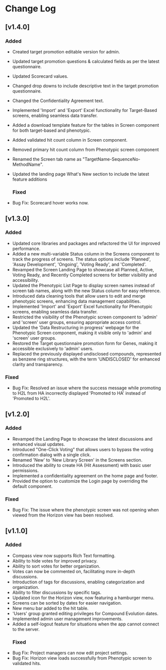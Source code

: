 # Change Log

## [v1.4.0]

### Added

- Created target promotion editable version for admin.
- Updated target promotion questions & calculated fields as per the latest questionnaire.
- Updated Scorecard values.
- Changed drop downs to include descriptive text in the target promotion questionnaire.
- Changed the Confidentiality Agreement text.
- Implemented 'Import' and 'Export' Excel functionality for Target-Based screens, enabling seamless data transfer.
- Added a download template feature for the tables in Screen component for both target-based and phenotypic.
- Added validated hit count column in Screen component.
- Removed primary hit count column from Phenotypic screen component
- Renamed the Screen tab name as "TargetName-SequenceNo-MethodName".
- Updated the landing page What's New section to include the latest feature additions

  ### Fixed
- Bug Fix: Scorecard hover works now.
## [v1.3.0]

### Added

- Updated core libraries and packages and refactored the UI for improved performance.
- Added a new multi-variable Status column in the Screens component to track the progress of screens. The status options include 'Planned', 'Assay Development', 'Ongoing', 'Voting Ready', and 'Completed'.
- Revamped the Screen Landing Page to showcase all Planned, Active, Voting Ready, and Recently Completed screens for better visibility and accessibility.
- Updated the Phenotypic List Page to display screen names instead of screen tab names, along with the new Status column for easy reference.
- Introduced data cleaning tools that allow users to edit and merge phenotypic screens, enhancing data management capabilities.
- Implemented 'Import' and 'Export' Excel functionality for Phenotypic screens, enabling seamless data transfer.
- Restricted the visibility of the Phenotypic screen component to 'admin' and 'screen' user groups, ensuring appropriate access control.
- Updated the 'Data Restructuring in progress' webpage for the Phenotypic Screen component, making it visible only to 'admin' and 'screen' user groups.
- Restored the Target questionnaire promotion form for Genes, making it accessible exclusively to 'admin' users.
- Replaced the previously displayed undisclosed compounds, represented as benzene ring structures, with the term 'UNDISCLOSED' for enhanced clarity and transparency.

### Fixed
- Bug Fix: Resolved an issue where the success message while promoting to H2L from HA incorrectly displayed 'Promoted to HA' instead of 'Promoted to H2L'.

  
## [v1.2.0]

### Added

- Revamped the Landing Page to showcase the latest discussions and enhanced visual updates.
- Introduced "One-Click Voting" that allows users to bypass the voting confirmation dialog with a single click. 
- Renamed 'New' to 'New Library Screen' in the Screens section.
- Introduced the ability to create HA (Hit Assessment) with basic user permissions.
- Implemented a confidentiality agreement on the home page and footer.
- Provided the option to customize the Login page by overriding the default component.
### Fixed
- Bug Fix: The issue where the phenotypic screen was not opening when viewed from the Horizon view has been resolved.

## [v1.1.0]

### Added

- Compass view now supports Rich Text formatting.
- Ability to hide votes for improved privacy.
- Ability to sort votes for better organization.
- Votes can now be commented on, facilitating more in-depth discussions.
- Introduction of tags for discussions, enabling categorization and organization.
- Ability to filter discussions by specific tags.
- Updated icon for the Horizon view, now featuring a hamburger menu.
- Screens can be sorted by dates for easier navigation.
- New menu bar added to the hit table.
- 'Users' group granted editing privileges for Compound Evolution dates.
- Implemented admin user management improvements.
- Added a self-logout feature for situations when the app cannot connect to the server.
  ### Fixed
- Bug Fix: Project managers can now edit project settings.
- Bug Fix: Horizon view loads successfully from Phenotypic screen to validated hits.
